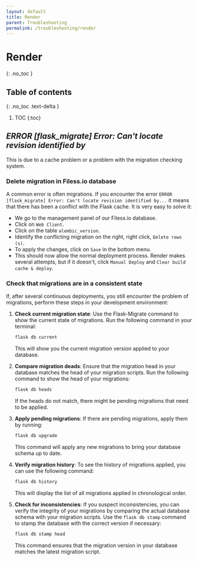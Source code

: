 ```yaml
---
layout: default
title: Render
parent: Troubleshooting
permalink: /troubleshooting/render
---
```


# Render
{: .no_toc }

## Table of contents
{: .no_toc .text-delta }

1. TOC
{:toc}

## *ERROR [flask_migrate] Error: Can't locate revision identified by*

This is due to a cache problem or a problem with the migration checking system.

### Delete migration in Filess.io database

A common error is often migrations. If you encounter the error `ERROR [flask_migrate] Error: Can't locate revision identified by...` it means that there has been a conflict with the Flask cache. It is very easy to solve it:
 - We go to the management panel of our Filess.io database.
 - Click on `Web Client`.
 - Click on the table `alembic_version`.
 - Identify the conflicting migration on the right, right click, `Delete rows (s)`.
 - To apply the changes, click on `Save` in the bottom menu.
 - This should now allow the normal deployment process. Render makes several attempts, but if it doesn't, click `Manual Deploy` and `Clear build cache & deploy`.

### Check that migrations are in a consistent state

If, after several continuous deployments, you still encounter the problem of migrations, perform these steps in your development environment:

1. **Check current migration state**: Use the Flask-Migrate command to show the current state of migrations. Run the following command in your terminal:

    ```sh
    flask db current
    ```

    This will show you the current migration version applied to your database.

2. **Compare migration deads**: Ensure that the migration head in your database matches the head of your migration scripts. Run the following command to show the head of your migrations:

    ```sh
    flask db heads
    ```

    If the heads do not match, there might be pending migrations that need to be applied.

3. **Apply pending migrations**: If there are pending migrations, apply them by running:

    ```sh
    flask db upgrade
    ```

    This command will apply any new migrations to bring your database schema up to date.

4. **Verify migration history**: To see the history of migrations applied, you can use the following command:

    ```sh
    flask db history
    ```

    This will display the list of all migrations applied in chronological order.

5. **Check for inconsistencies**: If you suspect inconsistencies, you can verify the integrity of your migrations by comparing the actual database schema with your migration scripts. Use the `flask db stamp` command to stamp the database with the correct version if necessary:

    ```sh
    flask db stamp head
    ```

    This command ensures that the migration version in your database matches the latest migration script.


